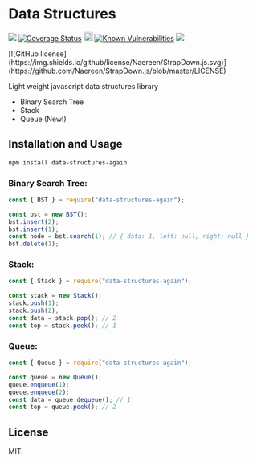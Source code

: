 # Data Structures

<p>
    <a href="https://travis-ci.com/divyanshyadav/data-structures-again"><img src="https://travis-ci.com/divyanshyadav/data-structures-again.svg?branch=master"></a>
    <a href='https://coveralls.io/github/divyanshyadav/data-structures-again?branch=master'><img src='https://coveralls.io/repos/github/divyanshyadav/data-structures-again/badge.svg?branch=master' alt='Coverage Status' /></a>
    <a href="https://badge.fury.io/js/data-structures-again"><img src="https://badge.fury.io/js/data-structures-again.svg" alt="npm version" height="18"></a>
    <a href="https://snyk.io/test/github/divyanshyadav/data-structures-again?targetFile=package.json"><img src="https://snyk.io/test/github/divyanshyadav/data-structures-again/badge.svg?targetFile=package.json" alt="Known Vulnerabilities" data-canonical-src="https://snyk.io/test/github/divyanshyadav/data-structures-again?targetFile=package.json" style="max-width:100%;"></a>
    <a href="https://codeclimate.com/github/divyanshyadav/data-structures-again/maintainability"><img src="https://api.codeclimate.com/v1/badges/33faeb47e1b3a9471e94/maintainability" /></a>
</p>
[![GitHub license](https://img.shields.io/github/license/Naereen/StrapDown.js.svg)](https://github.com/Naereen/StrapDown.js/blob/master/LICENSE)

Light weight javascript data structures library

- Binary Search Tree
- Stack
- Queue (New!)

## Installation and Usage

```bash
npm install data-structures-again
```

### Binary Search Tree:

```js
const { BST } = require("data-structures-again");

const bst = new BST();
bst.insert(2);
bst.insert(1);
const node = bst.search(1); // { data: 1, left: null, right: null }
bst.delete(1);
```

### Stack:

```js
const { Stack } = require("data-structures-again");

const stack = new Stack();
stack.push(1);
stack.push(2);
const data = stack.pop(); // 2
const top = stack.peek(); // 1
```

### Queue:

```js
const { Queue } = require("data-structures-again");

const queue = new Queue();
queue.enqueue(1);
queue.enqueue(2);
const data = queue.dequeue(); // 1
const top = queue.peek(); // 2
```

## License

MIT.
